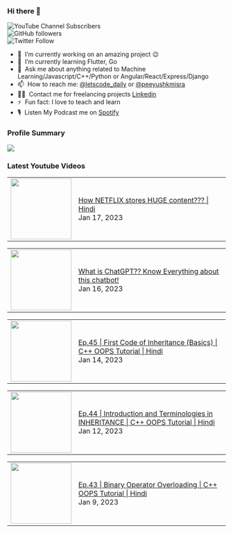 ### Hi there 👋

![YouTube Channel Subscribers](https://img.shields.io/youtube/channel/subscribers/UCgmk1KXmrHXt_DO0kScyVmQ?style=social)  
![GitHub followers](https://img.shields.io/github/followers/misrapk?style=social)  
![Twitter Follow](https://img.shields.io/twitter/follow/peeyushkmisra?style=social)

- 🔭 &nbsp;I’m currently working on an amazing project :wink:
- 🌱 &nbsp;I’m currently learning Flutter, Go
- 💬 &nbsp;Ask me about anything related to Machine Learning/Javascript/C++/Python or Angular/React/Express/Django
- 📫 &nbsp;How to reach me: [@letscode_daily](https://www.instagram.com/letscode_daily/) or [@peeyushkmisra](https://www.instagram.com/peeyushkmisra/)
- 👨‍💻 &nbsp;Contact me for freelancing projects [Linkedin](https://www.linkedin.com/in/peeyushkmisra/)
- ⚡ &nbsp;Fun fact: I love to teach and learn
- 🎙 &nbsp;Listen My Podcast me on [Spotify](https://open.spotify.com/show/5HlTHA4yxnj56N1klajpQc)

### Profile Summary

![](https://github-profile-summary-cards.vercel.app/api/cards/profile-details?username=misrapk&theme=dracula)

### Latest Youtube Videos

<!-- YOUTUBE:START --><table><tr><td><a href="https://www.youtube.com/watch?v=YQE3KTvVgvQ"><img width="140px" src="https://i.ytimg.com/vi/YQE3KTvVgvQ/mqdefault.jpg"></a></td>
<td><a href="https://www.youtube.com/watch?v=YQE3KTvVgvQ">How NETFLIX stores HUGE content??? | Hindi</a><br/>Jan 17, 2023</td></tr></table>
<table><tr><td><a href="https://www.youtube.com/watch?v=BDLSYx7gQcY"><img width="140px" src="https://i.ytimg.com/vi/BDLSYx7gQcY/mqdefault.jpg"></a></td>
<td><a href="https://www.youtube.com/watch?v=BDLSYx7gQcY">What is ChatGPT?? Know Everything about this chatbot!</a><br/>Jan 16, 2023</td></tr></table>
<table><tr><td><a href="https://www.youtube.com/watch?v=kxEmbgaNIV8"><img width="140px" src="https://i.ytimg.com/vi/kxEmbgaNIV8/mqdefault.jpg"></a></td>
<td><a href="https://www.youtube.com/watch?v=kxEmbgaNIV8">Ep.45 | First Code of Inheritance &lpar;Basics&rpar; | C++ OOPS Tutorial |  Hindi</a><br/>Jan 14, 2023</td></tr></table>
<table><tr><td><a href="https://www.youtube.com/watch?v=4MUl7SwOrZU"><img width="140px" src="https://i.ytimg.com/vi/4MUl7SwOrZU/mqdefault.jpg"></a></td>
<td><a href="https://www.youtube.com/watch?v=4MUl7SwOrZU">Ep.44 | Introduction and Terminologies in INHERITANCE | C++ OOPS Tutorial |  Hindi</a><br/>Jan 12, 2023</td></tr></table>
<table><tr><td><a href="https://www.youtube.com/watch?v=13aKbokOMh4"><img width="140px" src="https://i.ytimg.com/vi/13aKbokOMh4/mqdefault.jpg"></a></td>
<td><a href="https://www.youtube.com/watch?v=13aKbokOMh4">Ep.43 | Binary Operator Overloading | C++ OOPS Tutorial |  Hindi</a><br/>Jan 9, 2023</td></tr></table>
<!-- YOUTUBE:END -->
